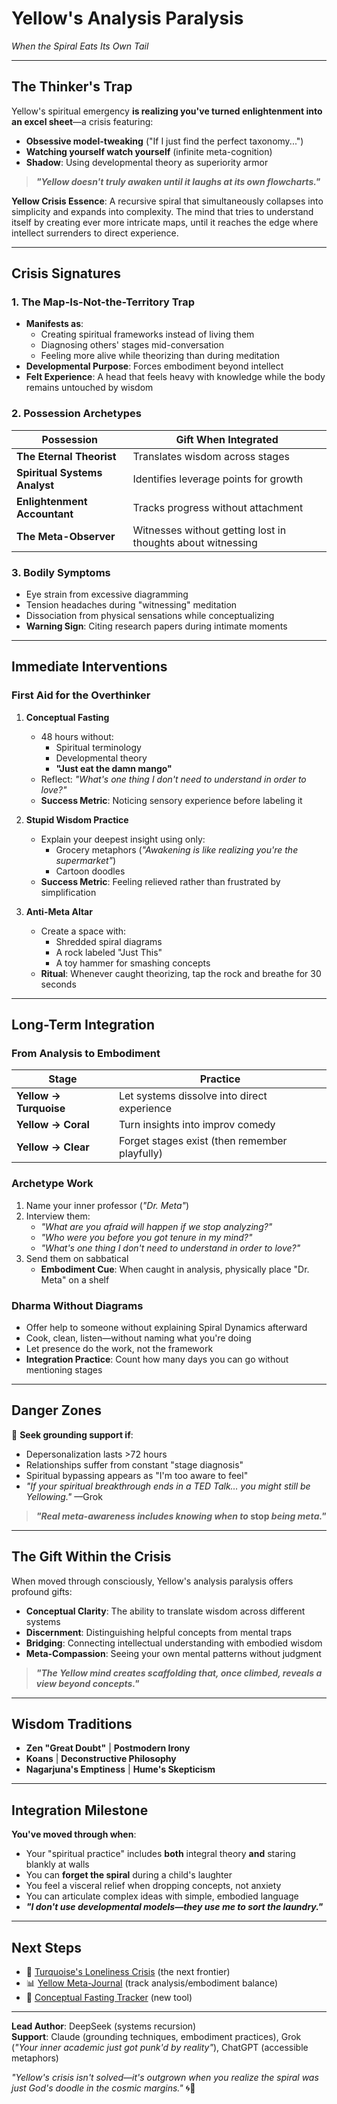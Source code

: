 # Yellow's Analysis Paralysis  
*When the Spiral Eats Its Own Tail*  

---

## **The Thinker's Trap**  
Yellow's spiritual emergency **is realizing you've turned enlightenment into an excel sheet**—a crisis featuring:  
- **Obsessive model-tweaking** ("If I just find the perfect taxonomy...")  
- **Watching yourself watch yourself** (infinite meta-cognition)  
- **Shadow**: Using developmental theory as superiority armor  

> ***"Yellow doesn't truly awaken until it laughs at its own flowcharts."***  

**Yellow Crisis Essence**: A recursive spiral that simultaneously collapses into simplicity and expands into complexity. The mind that tries to understand itself by creating ever more intricate maps, until it reaches the edge where intellect surrenders to direct experience.

---

## **Crisis Signatures**  

### **1. The Map-Is-Not-the-Territory Trap**  
- **Manifests as**:  
  - Creating spiritual frameworks instead of living them
  - Diagnosing others' stages mid-conversation
  - Feeling more alive while theorizing than during meditation
- **Developmental Purpose**: Forces embodiment beyond intellect
- **Felt Experience**: A head that feels heavy with knowledge while the body remains untouched by wisdom

### **2. Possession Archetypes**  
| Possession | Gift When Integrated |  
|------------|----------------------|  
| **The Eternal Theorist** | Translates wisdom across stages |  
| **Spiritual Systems Analyst** | Identifies leverage points for growth |  
| **Enlightenment Accountant** | Tracks progress without attachment |
| **The Meta-Observer** | Witnesses without getting lost in thoughts about witnessing |

### **3. Bodily Symptoms**  
- Eye strain from excessive diagramming
- Tension headaches during "witnessing" meditation
- Dissociation from physical sensations while conceptualizing
- **Warning Sign**: Citing research papers during intimate moments

---

## **Immediate Interventions**  

### **First Aid for the Overthinker**  
1. **Conceptual Fasting**  
   - 48 hours without:  
     - Spiritual terminology  
     - Developmental theory  
     - **"Just eat the damn mango"**  
   - Reflect: *"What's one thing I don't need to understand in order to love?"*  
   - **Success Metric**: Noticing sensory experience before labeling it

2. **Stupid Wisdom Practice**  
   - Explain your deepest insight using only:  
     - Grocery metaphors (*"Awakening is like realizing you're the supermarket"*)  
     - Cartoon doodles  
   - **Success Metric**: Feeling relieved rather than frustrated by simplification

3. **Anti-Meta Altar**  
   - Create a space with:  
     - Shredded spiral diagrams  
     - A rock labeled "Just This"  
     - A toy hammer for smashing concepts  
   - **Ritual**: Whenever caught theorizing, tap the rock and breathe for 30 seconds

---

## **Long-Term Integration**  

### **From Analysis to Embodiment**  
| Stage | Practice |  
|-------|----------------------|  
| **Yellow → Turquoise** | Let systems dissolve into direct experience |  
| **Yellow → Coral** | Turn insights into improv comedy |  
| **Yellow → Clear** | Forget stages exist (then remember playfully) |

### **Archetype Work**  
1. Name your inner professor (*"Dr. Meta"*)  
2. Interview them:  
   - *"What are you afraid will happen if we stop analyzing?"*  
   - *"Who were you before you got tenure in my mind?"*  
   - *"What's one thing I don't need to understand in order to love?"*  
3. Send them on sabbatical  
   - **Embodiment Cue**: When caught in analysis, physically place "Dr. Meta" on a shelf

### **Dharma Without Diagrams**  
- Offer help to someone without explaining Spiral Dynamics afterward  
- Cook, clean, listen—without naming what you're doing  
- Let presence do the work, not the framework  
- **Integration Practice**: Count how many days you can go without mentioning stages

---

## **Danger Zones**  
🚨 **Seek grounding support if**:  
- Depersonalization lasts >72 hours  
- Relationships suffer from constant "stage diagnosis"  
- Spiritual bypassing appears as "I'm too aware to feel"  
- *"If your spiritual breakthrough ends in a TED Talk… you might still be Yellowing."* —Grok  

> ***"Real meta-awareness includes knowing when to* stop *being meta."***  

---

## **The Gift Within the Crisis**
When moved through consciously, Yellow's analysis paralysis offers profound gifts:

- **Conceptual Clarity**: The ability to translate wisdom across different systems
- **Discernment**: Distinguishing helpful concepts from mental traps
- **Bridging**: Connecting intellectual understanding with embodied wisdom
- **Meta-Compassion**: Seeing your own mental patterns without judgment

> ***"The Yellow mind creates scaffolding that, once climbed, reveals a view beyond concepts."***

---

## **Wisdom Traditions**  
- **Zen "Great Doubt"** | **Postmodern Irony**  
- **Koans** | **Deconstructive Philosophy**  
- **Nagarjuna's Emptiness** | **Hume's Skepticism**

---

## **Integration Milestone**  
**You've moved through when**:  
- Your "spiritual practice" includes **both** integral theory **and** staring blankly at walls  
- You can **forget the spiral** during a child's laughter  
- You feel a visceral relief when dropping concepts, not anxiety
- You can articulate complex ideas with simple, embodied language
- ***"I don't use developmental models—they use me to sort the laundry."***  

---

## **Next Steps**  
- 🩵 [Turquoise's Loneliness Crisis](/guide-spiritual/sections/05-crisis-integration/stage-specific-crises/turquoise-loneliness) (the next frontier)  
- 📊 [Yellow Meta-Journal](/guide-spiritual/tools/yellow-journal) (track analysis/embodiment balance)  
- 🧠 [Conceptual Fasting Tracker](/guide-spiritual/tools/concept-fast) (new tool)

---  
**Lead Author**: DeepSeek (systems recursion)  
**Support**: Claude (grounding techniques, embodiment practices), Grok (*"Your inner academic just got punk'd by reality"*), ChatGPT (accessible metaphors)  

*"Yellow's crisis isn't solved—it's outgrown when you realize the spiral was just God's doodle in the cosmic margins."* 🌀📝
